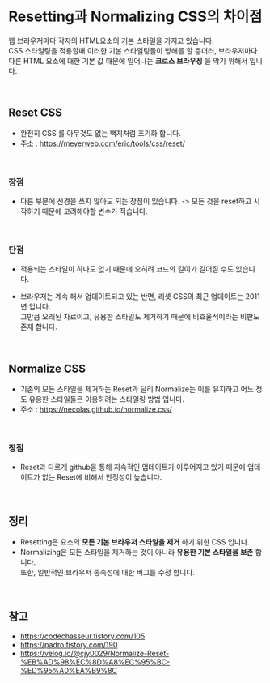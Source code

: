 # Resetting과 Normalizing CSS의 차이점

웹 브라우저마다 각자의 HTML요소의 기본 스타일을 가지고 있습니다.<br> 
CSS 스타일링을 적용할때 이러한 기본 스타일링들이 방해를 할 뿐더러, 브라우저마다 다른 HTML 요소에 대한 기본 값 때문에 일어나는 __크로스 브라우징__ 을 막기 위해서 입니다.

<br>

## Reset CSS
- 완전히 CSS 를 아무것도 없는 백지처럼 초기화 합니다.
- 주소 : https://meyerweb.com/eric/tools/css/reset/

<br>

### 장점
- 다른 부분에 신경을 쓰지 않아도 되는 장점이 있습니다. ->  모든 것을 reset하고 시작하기 때문에 고려해야할 변수가 적습니다.

<br>

### 단점
- 적용되는 스타일이 하나도 없기 때문에 오히려 코드의 길이가 길어질 수도 있습니다.

- 브라우저는 계속 해서 업데이트되고 있는 반면, 리셋 CSS의 최근 업데이트는 2011년 입니다.<br>
  그만큼 오래된 자료이고, 유용한 스타일도 제거하기 때문에 비효율적이라는 비판도 존재 합니다.

<br>

## Normalize CSS
- 기존의 모든 스타일을 제거하는 Reset과 달리 Normalize는 이를 유지하고 어느 정도 유용한 스타일들은 이용하려는 스타일링 방법 입니다.
- 주소 : https://necolas.github.io/normalize.css/

<br>

### 장점
- Reset과 다르게 github을 통해 지속적인 업데이트가 이루어지고 있기 때문에 업데이트가 없는 Reset에 비해서 안정성이 높습니다.


<br>

## 정리
- Resetting은 요소의 __모든 기본 브라우저 스타일을 제거__ 하기 위한 CSS 입니다.
- Normalizing은 모든 스타일을 제거하는 것이 아니라 __유용한 기본 스타일을 보존__ 합니다.<br> 
  또한, 일반적인 브라우저 종속성에 대한 버그를 수정 합니다.


<br>

## 참고
- https://codechasseur.tistory.com/105
- https://padro.tistory.com/190
- https://velog.io/@cjy0029/Normalize-Reset-%EB%AD%98%EC%8D%A8%EC%95%BC-%ED%95%A0%EA%B9%8C